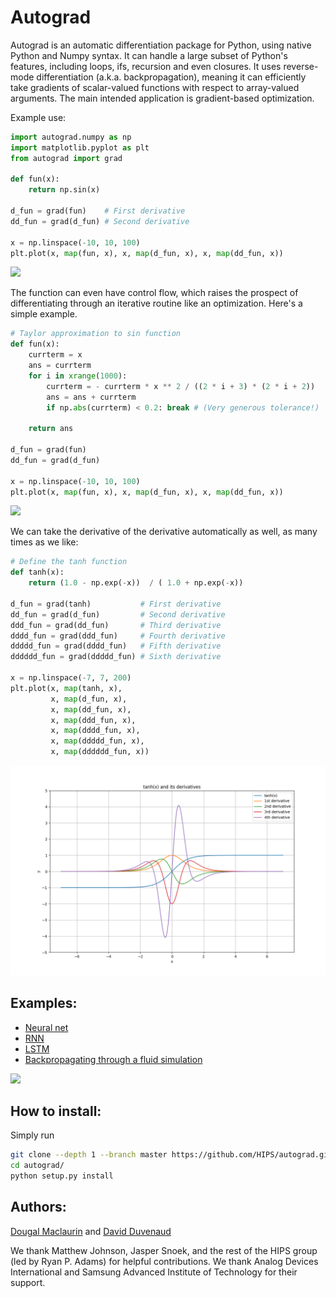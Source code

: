 # Autograd

Autograd is an automatic differentiation package for Python, using native Python and Numpy syntax.
It can handle a large subset of Python's features, including loops, ifs, recursion and even closures.
It uses reverse-mode differentiation (a.k.a. backpropagation), meaning it can efficiently take gradients of scalar-valued functions with respect to array-valued arguments.
The main intended application is gradient-based optimization.

Example use:

```python
import autograd.numpy as np
import matplotlib.pyplot as plt
from autograd import grad

def fun(x):
    return np.sin(x)

d_fun = grad(fun)    # First derivative
dd_fun = grad(d_fun) # Second derivative

x = np.linspace(-10, 10, 100)
plt.plot(x, map(fun, x), x, map(d_fun, x), x, map(dd_fun, x))
```
<img src="https://github.com/HIPS/autograd/blob/master/examples/sinusoid.png" width="600">

The function can even have control flow, which raises the prospect
of differentiating through an iterative routine like an
optimization. Here's a simple example.

```python
# Taylor approximation to sin function
def fun(x):
    currterm = x
    ans = currterm
    for i in xrange(1000):
        currterm = - currterm * x ** 2 / ((2 * i + 3) * (2 * i + 2))
        ans = ans + currterm
        if np.abs(currterm) < 0.2: break # (Very generous tolerance!)

    return ans

d_fun = grad(fun)
dd_fun = grad(d_fun)

x = np.linspace(-10, 10, 100)
plt.plot(x, map(fun, x), x, map(d_fun, x), x, map(dd_fun, x))
```

<img src="https://github.com/HIPS/autograd/blob/master/examples/sinusoid_taylor.png" width="600">


We can take the derivative of the derivative automatically as well, as many times as we like:

```python
# Define the tanh function
def tanh(x):
    return (1.0 - np.exp(-x))  / ( 1.0 + np.exp(-x))

d_fun = grad(tanh)           # First derivative
dd_fun = grad(d_fun)         # Second derivative
ddd_fun = grad(dd_fun)       # Third derivative
dddd_fun = grad(ddd_fun)     # Fourth derivative
ddddd_fun = grad(dddd_fun)   # Fifth derivative
dddddd_fun = grad(ddddd_fun) # Sixth derivative

x = np.linspace(-7, 7, 200)
plt.plot(x, map(tanh, x),
         x, map(d_fun, x),
         x, map(dd_fun, x),
         x, map(ddd_fun, x),
         x, map(dddd_fun, x),
         x, map(ddddd_fun, x),
         x, map(dddddd_fun, x))
```

<img src="https://github.com/HIPS/autograd/blob/master/examples/tanh.png" width="600">

## Examples:

* [Neural net](https://github.com/HIPS/autograd/blob/master/examples/neural_net.py)
* [RNN](https://github.com/HIPS/autograd/blob/master/examples/rnn.py)
* [LSTM](https://github.com/HIPS/autograd/blob/master/examples/lstm.py)
* [Backpropagating through a fluid simulation](https://github.com/HIPS/autograd/blob/master/examples/fluidsim/fluidsim.py)

<img src="https://github.com/HIPS/autograd/blob/master/examples/fluidsim/animated.gif" width="400">

## How to install:

Simply run

```bash
git clone --depth 1 --branch master https://github.com/HIPS/autograd.git
cd autograd/
python setup.py install
```

## Authors:

[Dougal Maclaurin](mailto:maclaurin@physics.harvard.edu) and [David Duvenaud](http://mlg.eng.cam.ac.uk/duvenaud/)

We thank Matthew Johnson, Jasper Snoek, and the rest of the HIPS group (led by Ryan P. Adams) for helpful contributions.
We thank Analog Devices International and Samsung Advanced Institute of Technology for their support.
